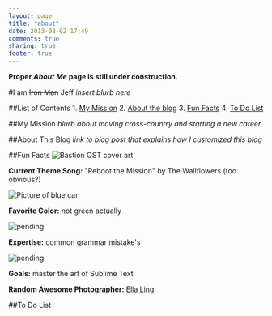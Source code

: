 ```yaml
---
layout: page
title: "about"
date: 2013-08-02 17:49
comments: true
sharing: true
footer: true
---
```


**Proper _About Me_ page is still under construction.**

#I am ~~Iron Man~~ Jeff
_insert blurb here_

##List of Contents
    1. [My Mission](#jump_my-mission)
    2. [About the blog](#jump_about-this-blog)
    3. [Fun Facts](#jump_fun-facts)
    4. [To Do List](#jump_to-do)

##My Mission<a id="jump_my-mission"></a>
_blurb about moving cross-country and starting a new career_

##About This Blog<a id="jump_about-this-blog"></a>
_link to blog post that explains how I customized this blog_

##Fun Facts<a id="jump_fun-facts"></a>
![Bastion OST cover art](http://pending)

**Current Theme Song:** "Reboot the Mission" by The Wallflowers (too obvious?)

![Picture of blue car](http://pending)

**Favorite Color:** not green actually

![pending](http://pending)

**Expertise:** common grammar mistake's

![pending](http://pending)

**Goals:** master the art of Sublime Text

**Random Awesome Photographer:** [Ella Ling](http://www.ellaling.com).

##To Do List<a id="jump_to-do"></a>